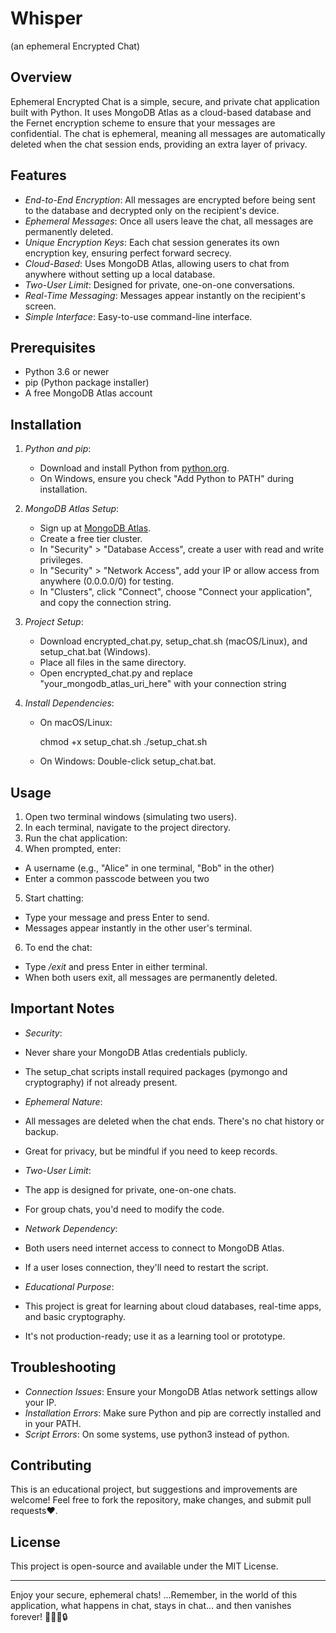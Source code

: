 # Whisper
(an ephemeral Encrypted Chat)

## Overview

Ephemeral Encrypted Chat is a simple, secure, and private chat application built with Python. It uses MongoDB Atlas as a cloud-based database and the Fernet encryption scheme to ensure that your messages are confidential.
The chat is ephemeral, meaning all messages are automatically deleted when the chat session ends, providing an extra layer of privacy.

## Features

- *End-to-End Encryption*: All messages are encrypted before being sent to the database and decrypted only on the recipient's device.
- *Ephemeral Messages*: Once all users leave the chat, all messages are permanently deleted.
- *Unique Encryption Keys*: Each chat session generates its own encryption key, ensuring perfect forward secrecy.
- *Cloud-Based*: Uses MongoDB Atlas, allowing users to chat from anywhere without setting up a local database.
- *Two-User Limit*: Designed for private, one-on-one conversations.
- *Real-Time Messaging*: Messages appear instantly on the recipient's screen.
- *Simple Interface*: Easy-to-use command-line interface.

## Prerequisites

- Python 3.6 or newer
- pip (Python package installer)
- A free MongoDB Atlas account

## Installation

1. *Python and pip*:
   - Download and install Python from [python.org](https://www.python.org/downloads/).
   - On Windows, ensure you check "Add Python to PATH" during installation.

2. *MongoDB Atlas Setup*:
   - Sign up at [MongoDB Atlas](https://www.mongodb.com/cloud/atlas).
   - Create a free tier cluster.
   - In "Security" > "Database Access", create a user with read and write privileges.
   - In "Security" > "Network Access", add your IP or allow access from anywhere (0.0.0.0/0) for testing.
   - In "Clusters", click "Connect", choose "Connect your application", and copy the connection string.

3. *Project Setup*:
   - Download encrypted_chat.py, setup_chat.sh (macOS/Linux), and setup_chat.bat (Windows).
   - Place all files in the same directory.
   - Open encrypted_chat.py and replace "your_mongodb_atlas_uri_here" with your connection string

4. *Install Dependencies*:
   - On macOS/Linux:
     
     chmod +x setup_chat.sh
     ./setup_chat.sh
     
   - On Windows: Double-click setup_chat.bat.

## Usage

1. Open two terminal windows (simulating two users).
2. In each terminal, navigate to the project directory.
3. Run the chat application:
4. When prompted, enter:
- A username (e.g., "Alice" in one terminal, "Bob" in the other)
- Enter a common passcode between you two

5. Start chatting:
- Type your message and press Enter to send.
- Messages appear instantly in the other user's terminal.

6. To end the chat:
- Type */exit* and press Enter in either terminal.
- When both users exit, all messages are permanently deleted.

## Important Notes

- *Security*: 
- Never share your MongoDB Atlas credentials publicly.
- The setup_chat scripts install required packages (pymongo and cryptography) if not already present.

- *Ephemeral Nature*:
- All messages are deleted when the chat ends. There's no chat history or backup.
- Great for privacy, but be mindful if you need to keep records.

- *Two-User Limit*:
- The app is designed for private, one-on-one chats.
- For group chats, you'd need to modify the code.

- *Network Dependency*:
- Both users need internet access to connect to MongoDB Atlas.
- If a user loses connection, they'll need to restart the script.

- *Educational Purpose*:
- This project is great for learning about cloud databases, real-time apps, and basic cryptography.
- It's not production-ready; use it as a learning tool or prototype.

## Troubleshooting

- *Connection Issues*: Ensure your MongoDB Atlas network settings allow your IP.
- *Installation Errors*: Make sure Python and pip are correctly installed and in your PATH.
- *Script Errors*: On some systems, use python3 instead of python.

## Contributing

This is an educational project, but suggestions and improvements are welcome! Feel free to fork the repository, make changes, and submit pull requests❤️.

## License

This project is open-source and available under the MIT License.

---

Enjoy your secure, ephemeral chats! 
...Remember, in the world of this application, what happens in chat, stays in chat... and then vanishes forever! 🕵‍♂💬🔒

